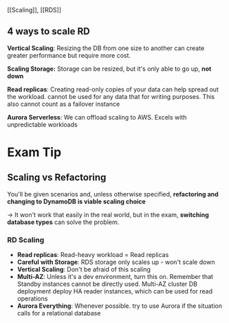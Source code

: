[[Scaling]], [[RDS]]

## 4 ways to scale RD

**Vertical Scaling**: Resizing the DB from one size to another can create greater performance but require more cost.

**Scaling Storage:** Storage can be resized, but it's only able to go up, **not down**

**Read replicas**: Creating read-only copies of your data can help spread out the workload. cannot be used for any data that for writing purposes. This also cannot count as a failover instance 

**Aurora Serverless**: We can offload scaling to AWS. Excels with unpredictable workloads


# Exam Tip

## Scaling vs Refactoring

You'll be given scenarios and, unless otherwise specified, **refactoring and changing to DynamoDB is viable scaling choice**

-> It won't work that easily in the real world, but in the exam, **switching database types** can solve the problem.

### RD Scaling
- **Read replicas**: Read-heavy workload = Read replicas
- **Careful with Storage**: RDS storage only scales up - won't scale down
- **Vertical Scaling**: Don't be afraid of this scaling
- **Multi-AZ**: Unless it's a dev environment, turn this on. Remember that Standby instances cannot be directly used. Multi-AZ cluster DB deployment deploy HA reader instances, which can be used for read operations
- **Aurora Everything**: Whenever possible. try to use Aurora if the situation calls for a relational database
